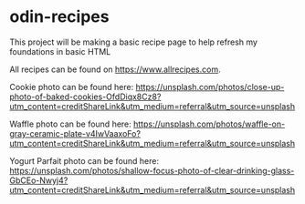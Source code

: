 # odin-recipes

This project will be making a basic recipe page to help refresh my foundations in basic HTML

All recipes can be found on https://www.allrecipes.com.

Cookie photo can be found here: https://unsplash.com/photos/close-up-photo-of-baked-cookies-OfdDiqx8Cz8?utm_content=creditShareLink&utm_medium=referral&utm_source=unsplash

Waffle photo can be found here: https://unsplash.com/photos/waffle-on-gray-ceramic-plate-v4IwVaaxoFo?utm_content=creditShareLink&utm_medium=referral&utm_source=unsplash

Yogurt Parfait photo can be found here: https://unsplash.com/photos/shallow-focus-photo-of-clear-drinking-glass-GbCEo-Nwyj4?utm_content=creditShareLink&utm_medium=referral&utm_source=unsplash